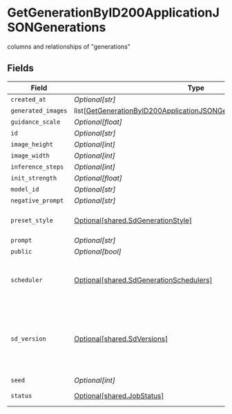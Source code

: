 # GetGenerationByID200ApplicationJSONGenerations

columns and relationships of "generations"


## Fields

| Field                                                                                                                                                           | Type                                                                                                                                                            | Required                                                                                                                                                        | Description                                                                                                                                                     |
| --------------------------------------------------------------------------------------------------------------------------------------------------------------- | --------------------------------------------------------------------------------------------------------------------------------------------------------------- | --------------------------------------------------------------------------------------------------------------------------------------------------------------- | --------------------------------------------------------------------------------------------------------------------------------------------------------------- |
| `created_at`                                                                                                                                                    | *Optional[str]*                                                                                                                                                 | :heavy_minus_sign:                                                                                                                                              | N/A                                                                                                                                                             |
| `generated_images`                                                                                                                                              | list[[GetGenerationByID200ApplicationJSONGenerationsGeneratedImages](../../models/operations/getgenerationbyid200applicationjsongenerationsgeneratedimages.md)] | :heavy_minus_sign:                                                                                                                                              | N/A                                                                                                                                                             |
| `guidance_scale`                                                                                                                                                | *Optional[float]*                                                                                                                                               | :heavy_minus_sign:                                                                                                                                              | N/A                                                                                                                                                             |
| `id`                                                                                                                                                            | *Optional[str]*                                                                                                                                                 | :heavy_minus_sign:                                                                                                                                              | N/A                                                                                                                                                             |
| `image_height`                                                                                                                                                  | *Optional[int]*                                                                                                                                                 | :heavy_minus_sign:                                                                                                                                              | N/A                                                                                                                                                             |
| `image_width`                                                                                                                                                   | *Optional[int]*                                                                                                                                                 | :heavy_minus_sign:                                                                                                                                              | N/A                                                                                                                                                             |
| `inference_steps`                                                                                                                                               | *Optional[int]*                                                                                                                                                 | :heavy_minus_sign:                                                                                                                                              | N/A                                                                                                                                                             |
| `init_strength`                                                                                                                                                 | *Optional[float]*                                                                                                                                               | :heavy_minus_sign:                                                                                                                                              | N/A                                                                                                                                                             |
| `model_id`                                                                                                                                                      | *Optional[str]*                                                                                                                                                 | :heavy_minus_sign:                                                                                                                                              | N/A                                                                                                                                                             |
| `negative_prompt`                                                                                                                                               | *Optional[str]*                                                                                                                                                 | :heavy_minus_sign:                                                                                                                                              | N/A                                                                                                                                                             |
| `preset_style`                                                                                                                                                  | [Optional[shared.SdGenerationStyle]](../../models/shared/sdgenerationstyle.md)                                                                                  | :heavy_minus_sign:                                                                                                                                              | The style to generate images with.                                                                                                                              |
| `prompt`                                                                                                                                                        | *Optional[str]*                                                                                                                                                 | :heavy_minus_sign:                                                                                                                                              | N/A                                                                                                                                                             |
| `public`                                                                                                                                                        | *Optional[bool]*                                                                                                                                                | :heavy_minus_sign:                                                                                                                                              | N/A                                                                                                                                                             |
| `scheduler`                                                                                                                                                     | [Optional[shared.SdGenerationSchedulers]](../../models/shared/sdgenerationschedulers.md)                                                                        | :heavy_minus_sign:                                                                                                                                              | The scheduler to generate images with. Defaults to EULER_DISCRETE if not specified.                                                                             |
| `sd_version`                                                                                                                                                    | [Optional[shared.SdVersions]](../../models/shared/sdversions.md)                                                                                                | :heavy_minus_sign:                                                                                                                                              | The base version of stable diffusion to use if not using a custom model. v1_5 is 1.5, v2 is 2.1, if not specified it will default to v1_5.                      |
| `seed`                                                                                                                                                          | *Optional[int]*                                                                                                                                                 | :heavy_minus_sign:                                                                                                                                              | N/A                                                                                                                                                             |
| `status`                                                                                                                                                        | [Optional[shared.JobStatus]](../../models/shared/jobstatus.md)                                                                                                  | :heavy_minus_sign:                                                                                                                                              | The status of the current task.                                                                                                                                 |